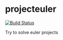 # projecteuler
[![Build Status](https://travis-ci.org/70m4/projecteuler.svg?branch=master)](https://travis-ci.org/70m4/projecteuler)

Try to solve euler projects

